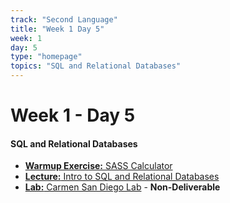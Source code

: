 ```yaml
---
track: "Second Language"
title: "Week 1 Day 5"
week: 1
day: 5
type: "homepage"
topics: "SQL and Relational Databases"
---
```



# Week 1 - Day 5

#### SQL and Relational Databases
- [**Warmup Exercise:** SASS Calculator](/second-language/week-1/day-5/lecture-materials/sass-calculator/)
- [**Lecture:** Intro to SQL and Relational Databases](/second-language/week-1/day-5/lecture-materials/intro-to-sql-and-relational-databases/)
- [**Lab:** Carmen San Diego Lab](/second-language/week-1/day-5/labs/carmen-san-diego-lab/) - **Non-Deliverable**

<!-- 
<br>
<br>
<hr>
<br>
<br>

### Lesson Recordings

- [**Intro to Relational Databases and SQL**]() 

-->
